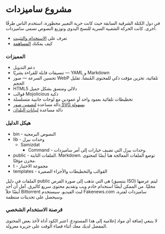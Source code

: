 [description]: # "ساميزدات هو نهج جديد للنشر الذاتي يستخدم التكنولوجيا الحديثة."
[keywords]: # "نشر,ساميزدات"

# مشروع ساميزدات

في دول الكتلة الشرقية السابقة حيث كانت حرية التعبير محظورة، استخدم الناس طرقًا أخرى. كانت الحركة الشعبية السرية للنسخ اليدوي وتوزيع النصوص تسمى ساميزدات.

* تعرف على [الاستخدام والتثبيت](installation/)
* كيف يمكنك [المساهمة](../contribute/)

### المميزات

* دعم التدويل
* تنسيقات قابلة للقراءة بشريًا &mdash; YAML و Markdown
* تحسين السرعة &mdash; صور WebP تلقائية، تخزين مؤقت ذكي للمحتوى المُنشأ، تقليل الحجم
* HTML5 دلالي ومنسق بشكل جميل
* قوالب Mojolicious ذكية
* تخطيطات تلقائية بعمود واحد أو عمودين مع لوحات جانبية متسلسلة
* دالة مساعدة [لتضمين صور SVG بسهولة](./icons/)
* دالة مساعدة [لبيانات البلدان](../../country/)

### هيكل الدليل

* bin - النصوص البرمجية
* lib - وحدات بيرل
  * Samizdat
    * Command - وحدات بيرل التي تضيف خيارات إلى أمر ساميزدات.
* public - الملفات الثابتة. Markdown. توضع الملفات المعالجة هنا أيضًا كمحتوى مخزن مؤقتًا.
* t - مجموعة الاختبار
* templates - القوالب والتخطيطات والأجزاء الصغيرة

الملفات في دليل public هي التي تذهب إلى صورة القرص (بتنسيق ISO) ليتم عرضها محليًا. 
من الممكن أيضًا استخدام خادم ويب وتقديم محتوى سريع كالبرق. آمل أن أجد أيضًا حلاً 
Bittorrent لبث الفيديو. سيستخدم Fakenews.com ساميزدات لفترة، وسيحصل على تحديثات منتظمة.

### قرصنة الاستخدام الشخصي

لا ينبغي إضافة أي مواد إعلامية إلى هذا المستودع. اعتبر الكود أداة لأخذ بعض المحتوى المفضل لديك 
معك أثناء قضاء الوقت على جزيرة معزولة.